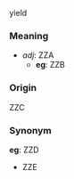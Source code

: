 yield
### Meaning
+ _adj_: ZZA
    + __eg__: ZZB

### Origin

ZZC

### Synonym

__eg__: ZZD

+ ZZE


